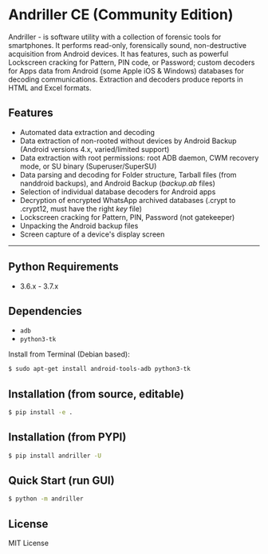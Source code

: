 Andriller CE (Community Edition)
=====
Andriller - is software utility with a collection of forensic tools for smartphones. It performs read-only, forensically sound, non-destructive acquisition from Android devices. It has features, such as powerful Lockscreen cracking for Pattern, PIN code, or Password; custom decoders for Apps data from Android (some Apple iOS & Windows) databases for decoding communications. Extraction and decoders produce reports in HTML and Excel formats.

## Features
- Automated data extraction and decoding
- Data extraction of non-rooted without devices by Android Backup (Android versions 4.x, varied/limited support)
- Data extraction with root permissions: root ADB daemon, CWM recovery mode, or SU binary (Superuser/SuperSU)
- Data parsing and decoding for Folder structure, Tarball files (from nanddroid backups), and Android Backup (_backup.ab_ files)
- Selection of individual database decoders for Android apps
- Decryption of encrypted WhatsApp archived databases (.crypt to .crypt12, must have the right _key_ file)
- Lockscreen cracking for Pattern, PIN, Password (not gatekeeper)
- Unpacking the Android backup files
- Screen capture of a device's display screen
---


## Python Requirements
- 3.6.x - 3.7.x


## Dependencies
- `adb`
- `python3-tk`

Install from Terminal (Debian based):
```bash
$ sudo apt-get install android-tools-adb python3-tk
```


## Installation (from source, editable)
```bash
$ pip install -e .
```


## Installation (from PYPI)
```bash
$ pip install andriller -U
```


## Quick Start (run GUI)
```bash
$ python -m andriller
```


## License
MIT License
